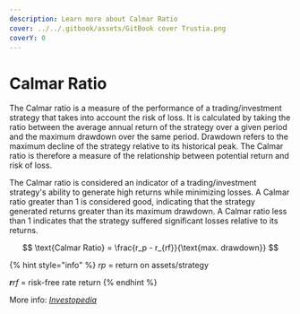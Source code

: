 ```yaml
---
description: Learn more about Calmar Ratio
cover: ../../.gitbook/assets/GitBook cover Trustia.png
coverY: 0
---
```


# Calmar Ratio

The Calmar ratio is a measure of the performance of a trading/investment strategy that takes into account the risk of loss. It is calculated by taking the ratio between the average annual return of the strategy over a given period and the maximum drawdown over the same period. Drawdown refers to the maximum decline of the strategy relative to its historical peak. The Calmar ratio is therefore a measure of the relationship between potential return and risk of loss.

The Calmar ratio is considered an indicator of a trading/investment strategy's ability to generate high returns while minimizing losses. A Calmar ratio greater than 1 is considered good, indicating that the strategy generated returns greater than its maximum drawdown. A Calmar ratio less than 1 indicates that the strategy suffered significant losses relative to its returns.

$$
\text{Calmar Ratio} = \frac{r_p - r_{rf}}{\text{max. drawdown}}
$$

{% hint style="info" %}
_rp_ = return on assets/strategy

_**r**rf_ = risk-free rate return
{% endhint %}

More info: [_Investopedia_](https://www.investopedia.com/terms/c/calmarratio.asp)

<figure><img src="../../.gitbook/assets/Capture d’écran 2023-11-04 à 16.02.37.png" alt=""><figcaption></figcaption></figure>
